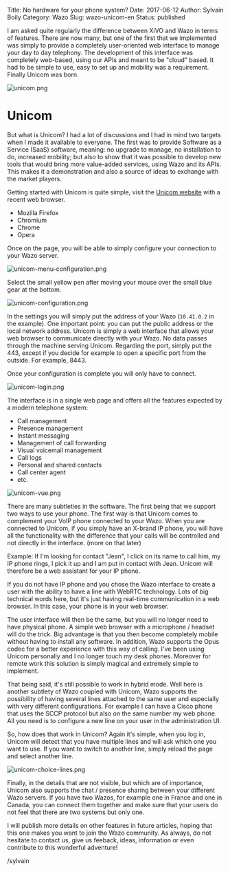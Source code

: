 Title: No hardware for your phone system?
Date: 2017-06-12
Author: Sylvain Boily
Category: Wazo
Slug: wazo-unicom-en
Status: published


I am asked quite regularly the difference between XiVO and Wazo in terms of features. There are now many, but one of the first that we implemented was simply to provide a completely user-oriented web interface to manage your day to day telephony. The development of this interface was completely web-based, using our APIs and meant to be "cloud" based. It had to be simple to use, easy to set up and mobility was a requirement. Finally Unicom was born.

![unicom.png](../../images/blog/wazo-unicom/unicom.png "Unicom")

# Unicom

But what is Unicom? I had a lot of discussions and I had in mind two targets when I made it available to everyone. The first was to provide Software as a Service (SaaS) software, meaning: no upgrade to manage, no installation to do, increased mobility; but also to show that it was possible to develop new tools that would bring more value-added services, using Wazo and its APIs. This makes it a demonstration and also a source of ideas to exchange with the market players.

Getting started with Unicom is quite simple, visit the [Unicom website](https://phone.wazo.community) with a recent web browser.

- Mozilla Firefox
- Chromium
- Chrome
- Opera

Once on the page, you will be able to simply configure your connection to your Wazo server.

![unicom-menu-configuration.png](../../images/blog/wazo-unicom/unicom-menu-configuration.png "Unicom configuration menu")

Select the small yellow pen after moving your mouse over the small blue gear at the bottom.

![unicom-configuration.png](../../images/blog/wazo-unicom/unicom-configuration.png "Unicom configuration")

In the settings you will simply put the address of your Wazo (`10.41.0.2` in the example). One important point: you can put the public address or the local network address. Unicom is simply a web interface that allows your web browser to communicate directly with your Wazo. No data passes through the machine serving Unicom. Regarding the port, simply put the 443, except if you decide for example to open a specific port from the outside. For example, 8443.

Once your configuration is complete you will only have to connect.

![unicom-login.png](../../images/blog/wazo-unicom/unicom-login.png "Unicom login")

The interface is in a single web page and offers all the features expected by a modern telephone system:

- Call management
- Presence management
- Instant messaging
- Management of call forwarding
- Visual voicemail management
- Call logs
- Personal and shared contacts
- Call center agent
- etc.

![unicom-vue.png](../../images/blog/wazo-unicom/unicom-vue.png "Unicom view")

There are many subtleties in the software. The first being that we support two ways to use your phone. The first way is that Unicom comes to complement your VoIP phone connected to your Wazo. When you are connected to Unicom, if you simply have an X-brand IP phone, you will have all the functionality with the difference that your calls will be controlled and not directly in the interface. (more on that later)

Example: If I'm looking for contact "Jean", I click on its name to call him, my IP phone rings, I pick it up and I am put in contact with Jean. Unicom will therefore be a web assistant for your IP phone.

If you do not have IP phone and you chose the Wazo interface to create a user with the ability to have a line with WebRTC technology. Lots of big technical words here, but it's just having real-time communication in a web browser. In this case, your phone is in your web browser.

The user interface will then be the same, but you will no longer need to have physical phone. A simple web browser with a microphone / headset will do the trick. Big advantage is that you then become completely mobile without having to install any software. In addition, Wazo supports the Opus codec for a better experience with this way of calling. I've been using Unicom personally and I no longer touch my desk phones. Moreover for remote work this solution is simply magical and extremely simple to implement.

That being said, it's still possible to work in hybrid mode. Well here is another subtlety of Wazo coupled with Unicom, Wazo supports the possibility of having several lines attached to the same user and especially with very different configurations. For example I can have a Cisco phone that uses the SCCP protocol but also on the same number my web phone. All you need is to configure a new line on your user in the administration UI.

So, how does that work in Unicom? Again it's simple, when you log in, Unicom will detect that you have multiple lines and will ask which one you want to use. If you want to switch to another line, simply reload the page and select another line.

![unicom-choice-lines.png](../../images/blog/wazo-unicom/unicom-choice-lines.png "Unicom line selection")

Finally, in the details that are not visible, but which are of importance, Unicom also supports the chat / presence sharing between your different Wazo servers. If you have two Wazos, for example one in France and one in Canada, you can connect them together and make sure that your users do not feel that there are two systems but only one.

I will publish more details on other features in future articles, hoping that this one makes you want to join the Wazo community. As always, do not hesitate to contact us, give us feeback, ideas, information or even contribute to this wonderful adventure!

/sylvain
